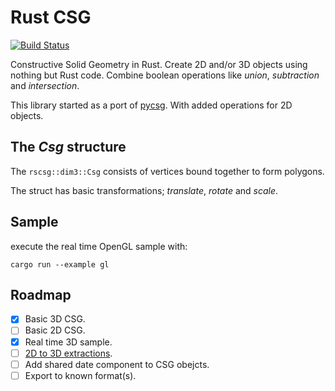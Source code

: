 # Rust CSG
[![Build Status](https://travis-ci.org/carlmartus/rscsg.svg?branch=master)](https://travis-ci.org/carlmartus/rscsg)

Constructive Solid Geometry in Rust.
Create 2D and/or 3D objects using nothing but Rust code.
Combine boolean operations like *union*, *subtraction* and *intersection*.

This library started as a port of [pycsg](https://github.com/timknip/pycsg/).
With added operations for 2D objects.

## The *Csg* structure
The `rscsg::dim3::Csg` consists of vertices bound together to form polygons.

The struct has basic transformations; *translate*, *rotate* and *scale*.

## Sample
execute the real time OpenGL sample with:
```shell
cargo run --example gl
```

## Roadmap
- [X] Basic 3D CSG.
- [ ] Basic 2D CSG.
- [X] Real time 3D sample.
- [ ] [2D to 3D extractions](https://en.wikibooks.org/wiki/OpenSCAD_User_Manual/Using_the_2D_Subsystem#Linear_Extrude).
- [ ] Add shared date component to CSG obejcts.
- [ ] Export to known format(s).
